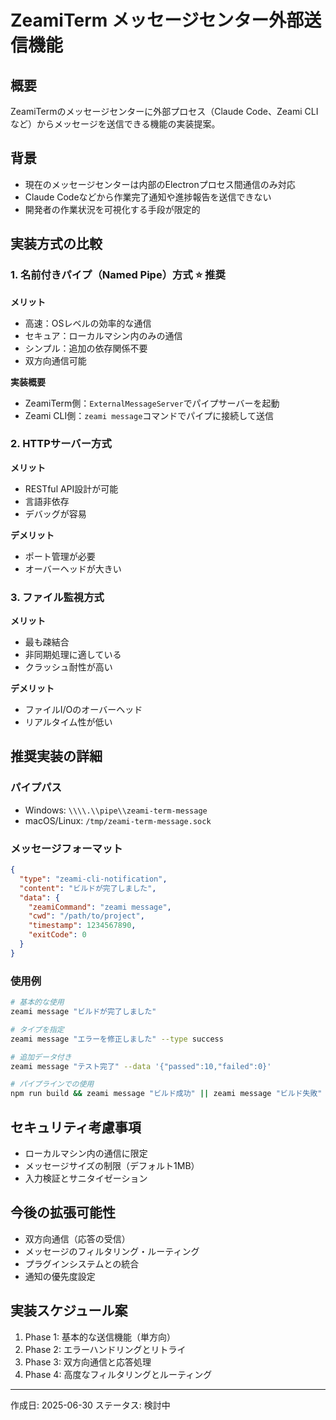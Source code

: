 # ZeamiTerm メッセージセンター外部送信機能

## 概要
ZeamiTermのメッセージセンターに外部プロセス（Claude Code、Zeami CLIなど）からメッセージを送信できる機能の実装提案。

## 背景
- 現在のメッセージセンターは内部のElectronプロセス間通信のみ対応
- Claude Codeなどから作業完了通知や進捗報告を送信できない
- 開発者の作業状況を可視化する手段が限定的

## 実装方式の比較

### 1. 名前付きパイプ（Named Pipe）方式 ⭐ 推奨
**メリット**
- 高速：OSレベルの効率的な通信
- セキュア：ローカルマシン内のみの通信
- シンプル：追加の依存関係不要
- 双方向通信可能

**実装概要**
- ZeamiTerm側：`ExternalMessageServer`でパイプサーバーを起動
- Zeami CLI側：`zeami message`コマンドでパイプに接続して送信

### 2. HTTPサーバー方式
**メリット**
- RESTful API設計が可能
- 言語非依存
- デバッグが容易

**デメリット**
- ポート管理が必要
- オーバーヘッドが大きい

### 3. ファイル監視方式
**メリット**
- 最も疎結合
- 非同期処理に適している
- クラッシュ耐性が高い

**デメリット**
- ファイルI/Oのオーバーヘッド
- リアルタイム性が低い

## 推奨実装の詳細

### パイプパス
- Windows: `\\\\.\\pipe\\zeami-term-message`
- macOS/Linux: `/tmp/zeami-term-message.sock`

### メッセージフォーマット
```json
{
  "type": "zeami-cli-notification",
  "content": "ビルドが完了しました",
  "data": {
    "zeamiCommand": "zeami message",
    "cwd": "/path/to/project",
    "timestamp": 1234567890,
    "exitCode": 0
  }
}
```

### 使用例
```bash
# 基本的な使用
zeami message "ビルドが完了しました"

# タイプを指定
zeami message "エラーを修正しました" --type success

# 追加データ付き
zeami message "テスト完了" --data '{"passed":10,"failed":0}'

# パイプラインでの使用
npm run build && zeami message "ビルド成功" || zeami message "ビルド失敗" --type error
```

## セキュリティ考慮事項
- ローカルマシン内の通信に限定
- メッセージサイズの制限（デフォルト1MB）
- 入力検証とサニタイゼーション

## 今後の拡張可能性
- 双方向通信（応答の受信）
- メッセージのフィルタリング・ルーティング
- プラグインシステムとの統合
- 通知の優先度設定

## 実装スケジュール案
1. Phase 1: 基本的な送信機能（単方向）
2. Phase 2: エラーハンドリングとリトライ
3. Phase 3: 双方向通信と応答処理
4. Phase 4: 高度なフィルタリングとルーティング

---
作成日: 2025-06-30
ステータス: 検討中